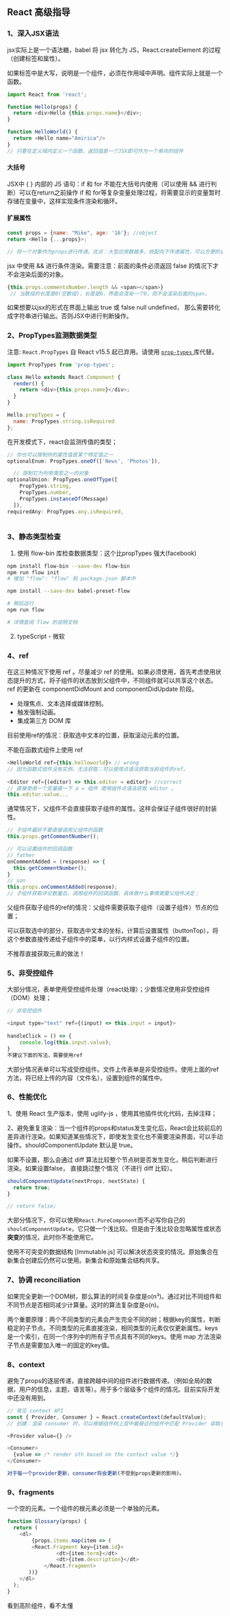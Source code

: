 ## React 高级指导

### 1、深入JSX语法

jsx实际上是一个语法糖，babel 将 jsx 转化为 JS，React.createElement 的过程（创建标签和属性）。

如果标签中是大写，说明是一个组件，必须在作用域中声明。组件实际上就是一个函数。

~~~js
import React from 'react';

function Hello(props) {
  return <div>Hello {this.props.name}</div>;
}

function HelloWorld() {
  return <Hello name="Amirica"/>
}
// 只要在定义域内定义一个函数，返回值是一个JSX即可作为一个单向的组件
~~~

#### 大括号

JSX中 { } 内部的 JS 语句：if 和 for 不能在大括号内使用（可以使用 && 进行判断）可以在return之前操作 if 和 for等复杂变量处理过程，将需要显示的变量暂时存储在变量中，这样实现条件渲染和循环。

#### 扩展属性

~~~js
const props = {name: "Mike", age: '16'}; //object
return <Hello {...props}>;

// 将一个对象作为props进行传递。优点：大型应用数据多，统配向下传递属性，可以方便的进行树结构创建。缺点：很多不相关的属性创建到节点内部。
~~~

jsx 中使用 && 进行条件渲染。需要注意：前面的条件必须返回 false 的情况下才不会渲染后面的对象。

~~~js
{this.props.commentsNumber.length && <span></span>}
 // 当数组的长度是0(空数组)，长度是0，界面会渲染一个0，而不会渲染后面的span。
~~~

 如果想要以jsx的形式在界面上输出 true 或 false null undefined， 那么需要转化成字符串进行输出。否则JSX中进行判断操作。

### 2、PropTypes监测数据类型

注意: `React.PropTypes` 自 React v15.5 起已弃用。请使用 [`prop-types` ](https://www.npmjs.com/package/prop-types)库代替。

~~~js
import PropTypes from 'prop-types';

class Hello extends React.Component {
  render() {
    return <div>{this.props.name}</div>;
  }
}

Hello.propTypes = {
  name: PropTypes.string.isRequired
};
~~~

在开发模式下，react会监测传值的类型；

~~~js
// 你也可以限制你的属性值是某个特定值之一
optionalEnum: PropTypes.oneOf(['News', 'Photos']),

  // 限制它为列举类型之一的对象
optionalUnion: PropTypes.oneOfType([
    PropTypes.string,
    PropTypes.number,
    PropTypes.instanceOf(Message)
  ]),
requiredAny: PropTypes.any.isRequired,
  
~~~

### 3、静态类型检查

1. 使用 flow-bin 库检查数据类型：这个比propTypes 强大(facebook)

~~~bash
npm install flow-bin --save-dev flow-bin
npm run flow init 
# 增加 "flow": "flow" 到 package.json 脚本中

npm install --save-dev babel-preset-flow

# 稍后运行
npm run flow

# 详情查阅 flow 的说明文档
~~~

2. typeScript - 微软



### 4、ref

在这三种情况下使用 ref 。尽量减少 ref 的使用。如果必须使用，首先考虑使用状态提升的方式，将子组件的状态放到父组件中，不同组件就可以共享这个状态。ref 的更新在 componentDidMount and componentDidUpdate 阶段。

- 处理焦点、文本选择或媒体控制。
- 触发强制动画。
- 集成第三方 DOM 库

目前使用ref的情况：获取选中文本的位置，获取滚动元素的位置。

不能在函数式组件上使用 ref

~~~js
<HelloWorld ref={this.helloworld}> // wrong
// 因为函数式组件没有实例，无法获取；可以使用点语法获取当前组件的ref。
 
<Editor ref={(editor) => this.editor = editor}> //correct
// 直接使用一个变量接一下 a = 组件 使用组件点语法获取 editor 。
this.editor.value...
~~~

通常情况下，父组件不会直接获取子组件的属性。这样会保证子组件很好的封装性。

~~~js
// 子组件最好不要直接调用父组件的函数
this.props.getCommentNumber();

// 可以设置组件的回调函数
// father
onCommentAdded = (response) => {
  this.getCommentNumber();
}
// son 
this.props.onCommentAdded(response);
// 子组件获取评论数量后，调用组件的回调函数，具体做什么事情需要父组件决定；
~~~

父组件获取子组件的ref的情况：父组件需要获取子组件（设置子组件）节点的位置；

可以获取选中的部分，获取选中文本的坐标，计算后设置属性（buttonTop），将这个参数直接传递给子组件中的菜单，以行内样式设置子组件的位置。

不推荐直接获取元素的做法！

### 5、非受控组件

大部分情况，表单使用受控组件处理（react处理）；少数情况使用非受控组件（DOM）处理；

```js
// 非受控组件

<input type="text" ref={(input) => this.input = input}>
  
handleClick = () => {
	console.log(this.input.value);  
}
不建议下面的写法，需要使用ref
```

大部分情况表单可以写成受控组件。文件上传表单是非受控组件。使用上面的ref方法，将已经上传的内容（文件名），设置到组件的属性中。

### 6、性能优化

1、使用 React 生产版本，使用 uglify-js ，使用其他插件优化代码，去掉注释；

2、避免重复渲染：当一个组件的props和status发生变化后，React会比较前后的差异进行渲染。如果知道某些情况下，即使发生变化也不需要渲染界面，可以手动操作。shouldComponentUpdate 默认是 true。

如果不设置，那么会通过 diff 算法比较整个节点树是否发生变化，稍后判断进行渲染。如果设置false， 直接跳过整个情况（不进行 diff 比较）。

~~~js
shouldComponentUpdate(nextProps, nextState) {
  return true;
}

// return false;
~~~

大部分情况下，你可以使用`React.PureComponent`而不必写你自己的`shouldComponentUpdate`，它只做一个浅比较。但是由于浅比较会忽略属性或状态**突变**的情况，此时你不能使用它。

使用不可突变的数据结构 [Immutable.js] 可以解决状态突变的情况。原始集合在新集合创建后仍然可以使用。新集合和原始集合结构共享。

### 7、协调 reconciliation

如果完全更新一个DOM树，那么算法的时间复杂度是o(n³)。通过对比不同组件和不同节点是否相同减少计算量。这时的算法复杂度是o(n)。

两个重要原理：两个不同类型的元素会产生完全不同的树；根据key的属性，判断稳定的子节点。不同类型的元素直接渲染，相同类型的元素仅仅更新属性。keys是一个索引，在同一个序列中的所有子节点具有不同的keys。使用 map 方法渲染子节点是需要加入唯一的固定的key值。

### 8、context

避免了props的逐层传递，直接跨越中间的组件进行数据传递。（例如全局的数据，用户的信息，主题，语言等）。用于多个层级多个组件的情况。目前实际开发中还没有用到。

~~~js
// 常见 context API
const { Provider, Consumer } = React.createContext(defaultValue);
// 创建：渲染 consumer 时，可以根据组件树上层中最接近的组件中匹配 Provider 读取当前的 context 值。如果上层组件树中没有一个 Provider 那么需要用到 default Value。

<Provider value={} />

<Consumer>
  {value => /* render sth based on the context value */}
</Consumer>

对于每一个provider更新，consumer将会更新(不受到props更新的影响)。
~~~

### 9、fragments

一个空的元素。一个组件的根元素必须是一个单独的元素。

~~~js
function Glossary(props) {
  return (
  	<dl>
    	{props.items.map(item => (
       	<React.Fragment key={item.id}>
    			<dt>{item.term}</dt>
    			<dt>{item.description}</dt>
    		</React.Fragment>
       ))}
    </dl>
  );
}
~~~


看到高阶组件，看不太懂

